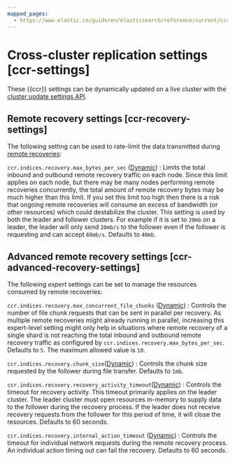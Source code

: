 ```yaml
---
mapped_pages:
  - https://www.elastic.co/guide/en/elasticsearch/reference/current/ccr-settings.html
---
```


# Cross-cluster replication settings [ccr-settings]

These {{ccr}} settings can be dynamically updated on a live cluster with the [cluster update settings API](https://www.elastic.co/docs/api/doc/elasticsearch/operation/operation-cluster-put-settings).


## Remote recovery settings [ccr-recovery-settings]

The following setting can be used to rate-limit the data transmitted during [remote recoveries](docs-content://deploy-manage/tools/cross-cluster-replication.md#ccr-remote-recovery):

`ccr.indices.recovery.max_bytes_per_sec` ([Dynamic](https://www.elastic.co/docs/api/doc/elasticsearch/operation/operation-cluster-put-settings))
:   Limits the total inbound and outbound remote recovery traffic on each node. Since this limit applies on each node, but there may be many nodes performing remote recoveries concurrently, the total amount of remote recovery bytes may be much higher than this limit. If you set this limit too high then there is a risk that ongoing remote recoveries will consume an excess of bandwidth (or other resources) which could destabilize the cluster. This setting is used by both the leader and follower clusters. For example if it is set to `20mb` on a leader, the leader will only send `20mb/s` to the follower even if the follower is requesting and can accept `60mb/s`. Defaults to `40mb`.


## Advanced remote recovery settings [ccr-advanced-recovery-settings]

The following *expert* settings can be set to manage the resources consumed by remote recoveries:

`ccr.indices.recovery.max_concurrent_file_chunks` ([Dynamic](https://www.elastic.co/docs/api/doc/elasticsearch/operation/operation-cluster-put-settings))
:   Controls the number of file chunk requests that can be sent in parallel per recovery. As multiple remote recoveries might already running in parallel, increasing this expert-level setting might only help in situations where remote recovery of a single shard is not reaching the total inbound and outbound remote recovery traffic as configured by `ccr.indices.recovery.max_bytes_per_sec`. Defaults to `5`. The maximum allowed value is `10`.

`ccr.indices.recovery.chunk_size`([Dynamic](https://www.elastic.co/docs/api/doc/elasticsearch/operation/operation-cluster-put-settings))
:   Controls the chunk size requested by the follower during file transfer. Defaults to `1mb`.

`ccr.indices.recovery.recovery_activity_timeout`([Dynamic](https://www.elastic.co/docs/api/doc/elasticsearch/operation/operation-cluster-put-settings))
:   Controls the timeout for recovery activity. This timeout primarily applies on the leader cluster. The leader cluster must open resources in-memory to supply data to the follower during the recovery process. If the leader does not receive recovery requests from the follower for this period of time, it will close the resources. Defaults to 60 seconds.

`ccr.indices.recovery.internal_action_timeout` ([Dynamic](https://www.elastic.co/docs/api/doc/elasticsearch/operation/operation-cluster-put-settings))
:   Controls the timeout for individual network requests during the remote recovery process. An individual action timing out can fail the recovery. Defaults to 60 seconds.

